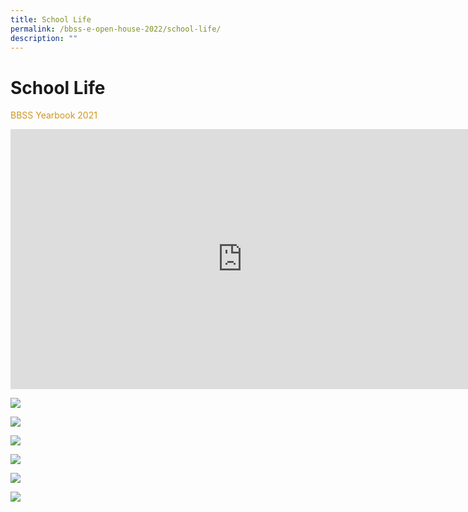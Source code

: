 ```yaml
---
title: School Life
permalink: /bbss-e-open-house-2022/school-life/
description: ""
---
```

# School Life

<p style="color: #cf961c">BBSS Yearbook 2021</p>

<iframe width="741" height="416" src="https://www.youtube.com/embed/JMlL1SEKl2U" title="BBSS e-Yearbook 2021" frameborder="0" allow="accelerometer; autoplay; clipboard-write; encrypted-media; gyroscope; picture-in-picture" allowfullscreen></iframe>

![](/images/Bbss%20e%20open%20house%202022/2009_22%20Bukit%20Batok%20Secondary%20School%20WESTORIES_bleed_Page_1.jpg)

![](/images/Bbss%20e%20open%20house%202022/2009_22%20Bukit%20Batok%20Secondary%20School%20WESTORIES_bleed_Page_2.jpg)

![](/images/Bbss%20e%20open%20house%202022/Screenshot%202022-10-11.png)

![](/images/Bbss%20e%20open%20house%202022/2009_22%20Bukit%20Batok%20Secondary%20School%20WESTORIES_bleed_Page_4.jpg)


![](/images/Bbss%20e%20open%20house%202022/2009_22%20Bukit%20Batok%20Secondary%20School%20WESTORIES_bleed_Page_5.jpg)

![](/images/Bbss%20e%20open%20house%202022/2009_22%20Bukit%20Batok%20Secondary%20School%20WESTORIES_bleed_Page_6.jpg)